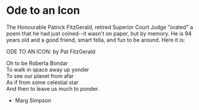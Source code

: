 # Ode to an Icon

The Honourable Patrick FitzGerald, retired Superior Court Judge "orated" a poem that he had just coined--it wasn't on paper, but by memory. He is 94 years old and a good friend, smart fella, and fun to be around. Here it is:

ODE TO AN ICON: by Pat FitzGerald

Oh to be Roberta Bondar<br />
To walk in space away up yonder<br />
To see our planet from afar<br />
As if from some celestial star<br />
And then to leave us much to ponder.

- Marg Simpson
